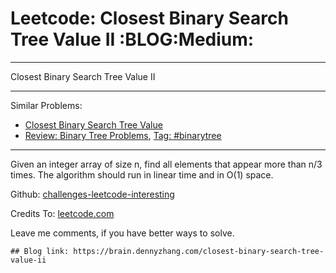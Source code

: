 # Leetcode: Closest Binary Search Tree Value II     :BLOG:Medium:


---

Closest Binary Search Tree Value II  

---

Similar Problems:  
-   [Closest Binary Search Tree Value](https://brain.dennyzhang.com/closest-binary-search-tree-value)
-   [Review: Binary Tree Problems](https://brain.dennyzhang.com/review-binarytree), [Tag: #binarytree](https://brain.dennyzhang.com/tag/binarytree)

---

Given an integer array of size n, find all elements that appear more than n/3 times. The algorithm should run in linear time and in O(1) space.  

Github: [challenges-leetcode-interesting](https://github.com/DennyZhang/challenges-leetcode-interesting/tree/master/closest-binary-search-tree-value-ii)  

Credits To: [leetcode.com](https://leetcode.com/problems/closest-binary-search-tree-value-ii/description/)  

Leave me comments, if you have better ways to solve.  

    ## Blog link: https://brain.dennyzhang.com/closest-binary-search-tree-value-ii